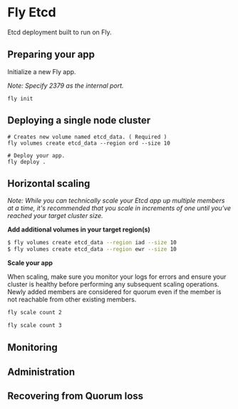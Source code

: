 # Fly Etcd

Etcd deployment built to run on Fly.

## Preparing your app

Initialize a new Fly app.

_Note: Specify 2379 as the internal port._ 

```
fly init
```


## Deploying a single node cluster


```
# Creates new volume named etcd_data. ( Required )
fly volumes create etcd_data --region ord --size 10

# Deploy your app.
fly deploy .
```

## Horizontal scaling

*Note: While you can *technically* scale your Etcd app up multiple members at a time, it's recommended that you scale in increments of one until you've reached your target cluster size.*


**Add additional volumes in your target region(s)**

```bash
$ fly volumes create etcd_data --region iad --size 10
$ fly volumes create etcd_data --region ewr --size 10
```

**Scale your app**

When scaling, make sure you monitor your logs for errors and ensure your cluster is healthy before performing any subsequent scaling operations.  Newly added members are considered for quorum even if the member is not reachable from other existing members.

```bash
fly scale count 2

fly scale count 3
```


## Monitoring

## Administration

## Recovering from Quorum loss
